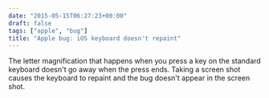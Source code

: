 ```yaml
---
date: "2015-05-15T06:27:23+00:00"
draft: false
tags: ["apple", "bug"]
title: "Apple bug: iOS keyboard doesn't repaint"
---
```

The letter magnification that happens when you press a key on the standard keyboard doesn't go away when the press ends. Taking a screen shot causes the keyboard to repaint and the bug doesn't appear in the screen shot.
